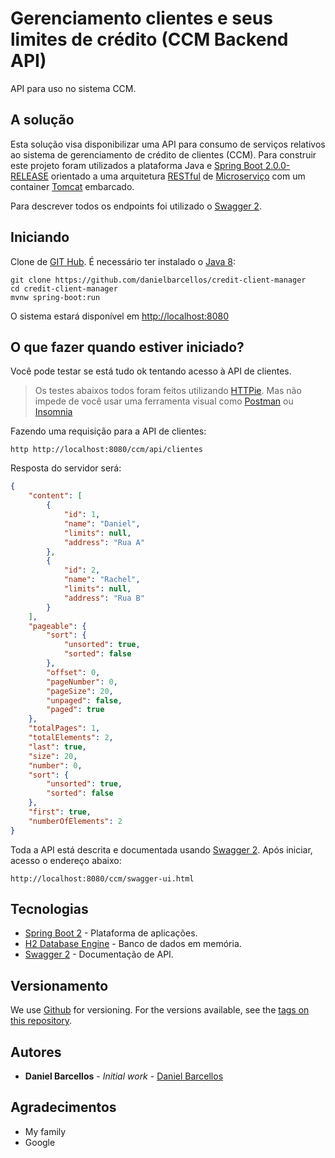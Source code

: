 # Gerenciamento clientes e seus limites de crédito (CCM Backend API)
API para uso no sistema CCM.

## A solução
Esta solução visa disponibilizar uma API para consumo de serviços relativos ao sistema de gerenciamento de crédito de clientes (CCM). Para construir este projeto foram utilizados a plataforma Java e [Spring Boot 2.0.0-RELEASE](https://projects.spring.io/spring-boot/) orientado a uma arquitetura [RESTful](https://restfulapi.net/) de [Microserviço](https://www.martinfowler.com/articles/microservices.html) com um container [Tomcat](tomcat.apache.org/) embarcado. 

Para descrever todos os endpoints foi utilizado o [Swagger 2](https://swagger.io/).

## Iniciando
Clone de [GIT Hub](https://github.com/danielbarcellos/credit-client-manager). É necessário ter instalado o [Java 8](www.oracle.com/technetwork/java/javase/downloads/jre8-downloads-2133155.html):

```
git clone https://github.com/danielbarcellos/credit-client-manager
cd credit-client-manager
mvnw spring-boot:run
```
O sistema estará disponível em [http://localhost:8080](http://localhost:8080)

## O que fazer quando estiver iniciado?

Você pode testar se está tudo ok tentando acesso à API de clientes.

> Os testes abaixos todos foram feitos utilizando [HTTPie](https://httpie.org/). Mas não impede de você usar uma ferramenta visual como [Postman](https://www.getpostman.com/) ou [Insomnia](https://insomnia.rest/)

Fazendo uma requisição para a API de clientes:

```shell
http http://localhost:8080/ccm/api/clientes
```

Resposta do servidor será:

```json
{
    "content": [
        {
            "id": 1,
            "name": "Daniel",
            "limits": null,
            "address": "Rua A"
        },
        {
            "id": 2,
            "name": "Rachel",
            "limits": null,
            "address": "Rua B"
        }
    ],
    "pageable": {
        "sort": {
            "unsorted": true,
            "sorted": false
        },
        "offset": 0,
        "pageNumber": 0,
        "pageSize": 20,
        "unpaged": false,
        "paged": true
    },
    "totalPages": 1,
    "totalElements": 2,
    "last": true,
    "size": 20,
    "number": 0,
    "sort": {
        "unsorted": true,
        "sorted": false
    },
    "first": true,
    "numberOfElements": 2
}
```
Toda a API está descrita e documentada usando [Swagger 2](https://swagger.io/). Após iniciar, acesso o endereço abaixo:

```
http://localhost:8080/ccm/swagger-ui.html
```

## Tecnologias

* [Spring Boot 2](https://projects.spring.io/spring-boot/) - Plataforma de aplicações.
* [H2 Database Engine](http://h2database.com/html/main.html) - Banco de dados em memória.
* [Swagger 2](https://swagger.io/) - Documentação de API.

## Versionamento

We use [Github](https://github.com) for versioning. For the versions available, see the [tags on this repository](https://github.com/danielbarcellos/credit-client-manager). 

## Autores

* **Daniel Barcellos** - *Initial work* - [Daniel Barcellos](https://github.com/danielbarcellos)

## Agradecimentos

* My family
* Google
